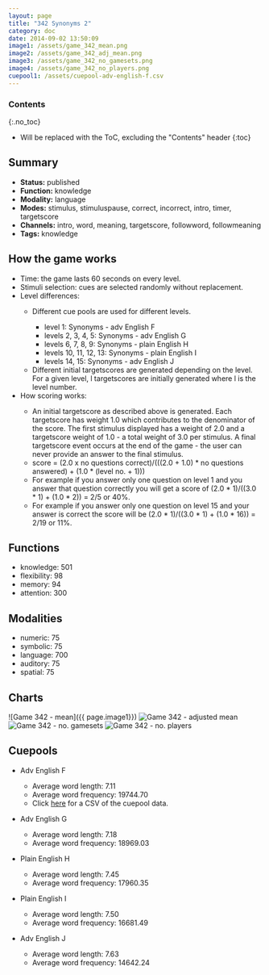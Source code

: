 ```yaml
---
layout: page
title: "342 Synonyms 2"
category: doc
date: 2014-09-02 13:50:09
image1: /assets/game_342_mean.png
image2: /assets/game_342_adj_mean.png
image3: /assets/game_342_no_gamesets.png
image4: /assets/game_342_no_players.png
cuepool1: /assets/cuepool-adv-english-f.csv
---
```


### Contents
{:.no_toc}

* Will be replaced with the ToC, excluding the "Contents" header
{:toc}

## Summary
<p>
<ul>
<li><strong>Status:</strong> published</li>
<li><strong>Function:</strong> knowledge</li>
<li><strong>Modality:</strong> language</li>
<li><strong>Modes:</strong> stimulus, stimuluspause, correct, incorrect, intro, timer, targetscore</li>
<li><strong>Channels:</strong> intro, word, meaning, targetscore, followword, followmeaning</li>
<li><strong>Tags:</strong> knowledge</li>
</ul>
</p>

## How the game works
<p>
<ul>
<li>Time: the game lasts 60 seconds on every level.</li>
<li>Stimuli selection: cues are selected randomly without replacement. </li>
<li>Level differences: </li>
<ul>
<li>Different cue pools are used for different levels.</li>
<ul>
<li>level 1: Synonyms - adv English F</li>
<li>levels 2, 3, 4, 5: Synonyms - adv English G</li>
<li>levels 6, 7, 8, 9: Synonyms - plain English H</li>
<li>levels 10, 11, 12, 13: Synonyms - plain English I</li>
<li>levels 14, 15: Synonyms - adv English J</li>
</ul>
<li>Different initial targetscores are generated depending on the level. For a given level, l  targetscores are initially generated where l is the level number.</li>
</ul>
<li>How scoring works:</li>
<ul>
<li>An initial targetscore as described above is generated. Each targetscore has weight 1.0 which contributes to the denominator of the score. The first stimulus displayed has a weight of 2.0 and a targetscore weight of 1.0 - a total weight of 3.0 per stimulus. A final targetscore event occurs at the end of the game - the user can never provide an answer to the final stimulus. </li>
<li>score = (2.0 x no questions correct)/(((2.0 + 1.0)  * no questions answered) + (1.0 * (level no. + 1)))</li>
<li>For example if you answer only one question on level 1 and you answer that question correctly you will get a score of (2.0 * 1)/((3.0 * 1) + (1.0 * 2)) = 2/5 or 40%.</li>
<li>For example if you answer only one question on level 15 and your answer is correct the score will be (2.0 * 1)/((3.0 * 1) + (1.0 * 16)) = 2/19 or 11%.</li>
</ul>
</ul>
</p>

## Functions
<p>
<ul>
<li>knowledge: 501</li>
<li>flexibility: 98</li>
<li>memory: 94</li>
<li>attention: 300</li>
</ul>
</p>

## Modalities
<p>
<ul>
<li>numeric: 75</li>
<li>symbolic: 75</li>
<li>language: 700</li>
<li>auditory: 75</li>
<li>spatial: 75</li>
</ul>
</p>

## Charts
![Game 342 - mean]({{ page.image1}})
![Game 342 - adjusted mean]({{page.image2}})
![Game 342 - no. gamesets]({{page.image3}})
![Game 342 - no. players]({{page.image4}})

## Cuepools
<p>
<ul>
<li>Adv English F</li>
<ul>
<li>Average word length: 7.11</li>
<li>Average word frequency: 19744.70</li>
<li>Click <a href="{{ page.cuepool1 }}">here</a> for a CSV of the cuepool data.</li>
</ul>
</ul>
</p>

<p>
<ul>
<li>Adv English G</li>
<ul>
<li>Average word length: 7.18</li>
<li>Average word frequency: 18969.03</li>
</ul>
</ul>
</p>

<p>
<ul>
<li>Plain English H</li>
<ul>
<li>Average word length: 7.45</li>
<li>Average word frequency: 17960.35</li>
</ul>
</ul>
</p>

<p>
<ul>
<li>Plain English I</li>
<ul>
<li>Average word length: 7.50</li>
<li>Average word frequency: 16681.49</li>
</ul>
</ul>
</p>

<p>
<ul>
<li>Adv English J</li>
<ul>
<li>Average word length: 7.63</li>
<li>Average word frequency: 14642.24</li>
</ul>
</ul>
</p>



